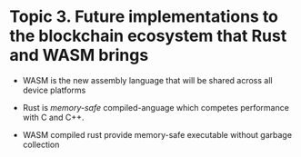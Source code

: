 # Topic 3. Future implementations to the blockchain ecosystem that Rust and WASM brings

- WASM is the new assembly language that will be shared across all device platforms

- Rust is *memory-safe* compiled-anguage which competes performance with C and C++.

- WASM compiled rust provide memory-safe executable without garbage collection 